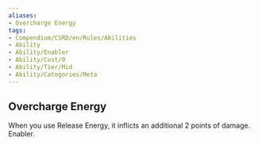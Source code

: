 ```yaml
---
aliases:
- Overcharge Energy
tags:
- Compendium/CSRD/en/Rules/Abilities
- Ability
- Ability/Enabler
- Ability/Cost/0
- Ability/Tier/Mid
- Ability/Categories/Meta
---
```


  
## Overcharge Energy  
When you use Release Energy, it inflicts an additional 2 points of damage. Enabler.